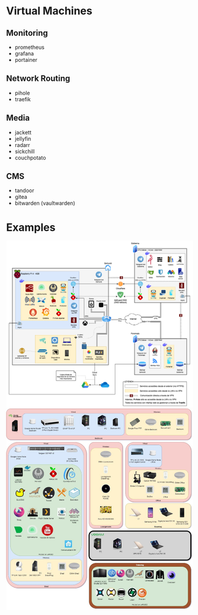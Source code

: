 # Virtual Machines

## Monitoring
- prometheus
- grafana
- portainer

## Network Routing
- pihole
- traefik

## Media
- jackett
- jellyfin
- radarr
- sickchill
- couchpotato

## CMS
- tandoor
- gitea
- bitwarden (vaultwarden)

# Examples
![](73gzskcr4kk81.png)
![](i1kvxodslpk81.jpg)
